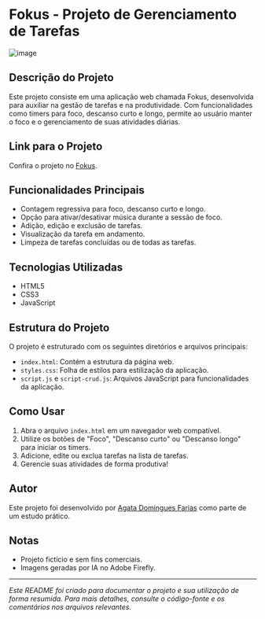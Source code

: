 # Fokus - Projeto de Gerenciamento de Tarefas
![image](https://github.com/htadmg/Fokus-localStorage/assets/124289385/861e30c0-e12b-49b8-8019-e7e6c1be6f43)

## Descrição do Projeto
Este projeto consiste em uma aplicação web chamada Fokus, desenvolvida para auxiliar na gestão de tarefas e na produtividade. Com funcionalidades como timers para foco, descanso curto e longo, permite ao usuário manter o foco e o gerenciamento de suas atividades diárias.
## Link para o Projeto
Confira o projeto no [Fokus](https://fokus-local-storage-tau.vercel.app/).

## Funcionalidades Principais
- Contagem regressiva para foco, descanso curto e longo.
- Opção para ativar/desativar música durante a sessão de foco.
- Adição, edição e exclusão de tarefas.
- Visualização da tarefa em andamento.
- Limpeza de tarefas concluídas ou de todas as tarefas.

## Tecnologias Utilizadas
- HTML5
- CSS3
- JavaScript

## Estrutura do Projeto
O projeto é estruturado com os seguintes diretórios e arquivos principais:
- `index.html`: Contém a estrutura da página web.
- `styles.css`: Folha de estilos para estilização da aplicação.
- `script.js` e `script-crud.js`: Arquivos JavaScript para funcionalidades da aplicação.

## Como Usar
1. Abra o arquivo `index.html` em um navegador web compatível.
2. Utilize os botões de "Foco", "Descanso curto" ou "Descanso longo" para iniciar os timers.
3. Adicione, edite ou exclua tarefas na lista de tarefas.
4. Gerencie suas atividades de forma produtiva!

## Autor
Este projeto foi desenvolvido por [Agata Domingues Farias](https://www.linkedin.com/in/agatadominguesfarias/) como parte de um estudo prático.

## Notas
- Projeto fictício e sem fins comerciais.
- Imagens geradas por IA no Adobe Firefly.

---

*Este README foi criado para documentar o projeto e sua utilização de forma resumida. Para mais detalhes, consulte o código-fonte e os comentários nos arquivos relevantes.*
